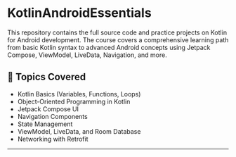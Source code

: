 # KotlinAndroidEssentials

This repository contains the full source code and practice projects on Kotlin for Android development. The course covers a comprehensive learning path from basic Kotlin syntax to advanced Android concepts using Jetpack Compose, ViewModel, LiveData, Navigation, and more.

## 📌 Topics Covered
- Kotlin Basics (Variables, Functions, Loops)
- Object-Oriented Programming in Kotlin
- Jetpack Compose UI
- Navigation Components
- State Management
- ViewModel, LiveData, and Room Database
- Networking with Retrofit

---


